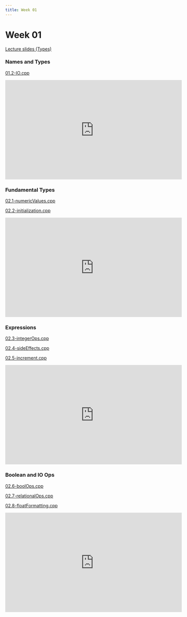 ```yaml
---
title: Week 01
---
```


# Week 01

[Lecture slides (Types)](https://docs.google.com/presentation/d/1Re4t95lPLtviMKWBjjV7VSWe13lNZ0UyWxy92ZU4W58/edit?usp=sharing)

### Names and Types

[01.2-IO.cpp](week01/01.2-IO.cpp)

<div align="center">
<iframe width="560" height="315" src="https://www.youtube.com/embed/Dm4wWJBlQew" frameborder="0" allow="accelerometer; autoplay; clipboard-write; encrypted-media; gyroscope; picture-in-picture" allowfullscreen></iframe>
</div>

### Fundamental Types

[02.1-numericValues.cpp](week01/02.1-numericValues.cpp)

[02.2-initialization.cpp](week01/02.2-initialization.cpp)

<div align="center">
<iframe width="560" height="315" src="https://www.youtube.com/embed/2tPP0PvtI7g" frameborder="0" allow="accelerometer; autoplay; clipboard-write; encrypted-media; gyroscope; picture-in-picture" allowfullscreen></iframe>
</div>

### Expressions

[02.3-integerOps.cpp](week01/02.3-integerOps.cpp)

[02.4-sideEffects.cpp](week01/02.4-sideEffects.cpp)

[02.5-increment.cpp](week01/02.5-increment.cpp)

<div align="center">
<iframe width="560" height="315" src="https://www.youtube.com/embed/aVdtPmZ2AFE" frameborder="0" allow="accelerometer; autoplay; clipboard-write; encrypted-media; gyroscope; picture-in-picture" allowfullscreen></iframe>
</div>

### Boolean and IO Ops

[02.6-boolOps.cpp](week01/02.6-boolOps.cpp)

[02.7-relationalOps.cpp](week01/02.7-relationalOps.cpp)

[02.8-floatFormatting.cpp](week01/02.7-relationalOps.cpp)

<div align="center">
<iframe width="560" height="315" src="https://www.youtube.com/embed/rZCwHchCF1w" frameborder="0" allow="accelerometer; autoplay; clipboard-write; encrypted-media; gyroscope; picture-in-picture" allowfullscreen></iframe>
</div>